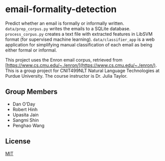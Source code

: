 email-formality-detection
=========================

Predict whether an email is formally or informally written. `data/prep_corpus.py` writes the emails to a SQLite
database. `process_corpus.py` creates a text file with extracted features in LibSVM format (for supervised machine
learning). `data/classifier_app` is a web application for simplifying manual classification of each email as being
either formal or informal.

This project uses the Enron email corpus, retrieved 
from [https://www.cs.cmu.edu/~./enron/](https://www.cs.cmu.edu/~./enron/). This is a group project for CNIT499NLT 
Natural Language Technologies at Purdue University. The course instructor is Dr. Julia Taylor. 

Group Members
-------------

 - Dan O'Day
 - Robert Hinh
 - Upasita Jain
 - Sangmi Shin
 - Penghao Wang

License
-------

[MIT](https://github.com/danzek/email-formality-detection/blob/master/LICENSE)
